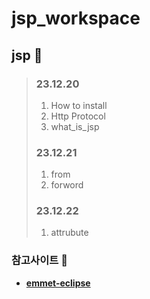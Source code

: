 # jsp_workspace

## jsp 📆
  
>### 23.12.20
>1. How to install  
>2. Http Protocol   
>3. what_is_jsp     
>
>   
>### 23.12.21
>1. from       
>2. forword
>
>### 23.12.22
>1. attrubute     
>
>
### 참고사이트 💾
+ **[emmet-eclipse](https://github.com/emmetio/emmet-eclipse)**
